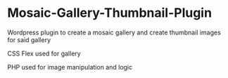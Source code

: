 # Mosaic-Gallery-Thumbnail-Plugin

Wordpress plugin to create a mosaic gallery and create thumbnail images for said gallery

CSS Flex used for gallery

PHP used for image manipulation and logic
